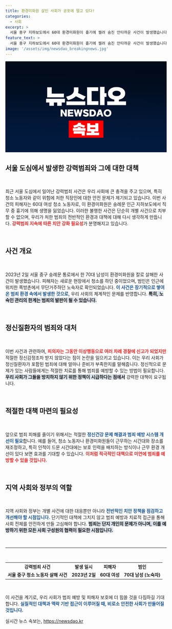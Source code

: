 ```yaml
---
title: 환경미화원 살인 사회가 공포에 떨고 있다!
categories:
  - 사회
excerpt: >
  서울 중구 지하보도에서 60대 환경미화원이 흉기에 찔려 숨진 안타까운 사건이 발생했습니다. 잇따른 강력범죄로 불안감이 커지는 가운데, 이미 심각한 지경에 이른 노숙인 문제와 정신질환자 관리의 실패를 직시해야 할 때입니다.
feature_text: >
  서울 중구 지하보도에서 60대 환경미화원이 흉기에 찔려 숨진 안타까운 사건이 발생했습니다. 잇따른 강력범죄로 불안감이 커지는 가운데, 이미 심각한 지경에 이른 노숙인 문제와 정신질환자 관리의 실패를 직시해야 할 때입니다.
image: '/assets/img/newsdao_breakingnews.jpg'
---
```


<p><img src="/assets/img/newsdao_breakingnews.jpg" alt="ranknews 속보" /></p>

<h2 data-ke-size="size26">서울 도심에서 발생한 강력범죄와 그에 대한 대책</h2>

<p data-ke-size="size16">&nbsp;</p>

<p data-ke-size="size16">최근 서울 도심에서 일어난 강력범죄 사건은 우리 사회에 큰 충격을 주고 있으며, 특히 청소 노동자와 같이 위험에 처한 직장인에 대한 안전 문제가 제기되고 있습니다. 이번 사건의 피해자는 60대 여성 청소 노동자로, 이 환경미화원은 숭례문 인근 지하보도에서 직무 중 흉기에 의해 생명을 잃었습니다. 이러한 불행한 사건은 단순히 개별 사건으로 치부할 수 없으며, 우리가 처한 범죄의 전반적인 환경과 대책에 대해 다시 생각하게 만듭니다. <b><span style="color: #ee2323;">강력범죄 지속에 따른 치안 강화 필요성</span></b>가 분명해지고 있습니다. </p>

<p data-ke-size="size16">&nbsp;</p>

<h2 data-ke-size="size26">사건 개요</h2>

<p data-ke-size="size16">&nbsp;</p>

<p data-ke-size="size16">2023년 2일 서울 중구 숭례문 통로에서 한 70대 남성이 환경미화원을 칼로 살해한 사건이 발생했습니다. 피해자는 새로운 현장에서 청소를 하던 중이었으며, 범인은 인근에 위치한 쪽방촌에서 무단거주하던 노숙자로 확인되었습니다. <b><span style="color: #1a5490;">이 사건은 장기적으로 쌓여온 범죄 환경 속에서 발생한 것으로</span></b>, 우리 사회의 체계적인 문제를 반영합니다. <b><span style="background-color: #21538527;">특히, 노숙인 관리의 한계는 범죄의 발판이 될 수 있습니다.</span></b></p>

<p data-ke-size="size16">&nbsp;</p>

<h2 data-ke-size="size26">정신질환자의 범죄와 대처</h2>

<p data-ke-size="size16">&nbsp;</p>

<p data-ke-size="size16">이번 사건과 관련하여, <b><span style="color: #ee2323;">피의자는 그동안 이상행동으로 여러 차례 경찰에 신고가 되었지만</span></b> 적절한 정신감정조차 받지 않았다는 점이 논란을 일으키고 있습니다. 이는 우리 사회가 정신질환자가 포함된 범죄에 대해 얼마나 준비가 부족한지를 말해줍니다. 정신적으로 문제가 있는 사람들에게는 적절한 치료를 통해 범죄를 예방할 수 있는 방법이 필요합니다. <b><span style="background-color: #21538527;">우리 사회가 그들을 방치하지 않기 위한 정책이 시급하다는 점에서</span></b> 강력한 대책이 요구됩니다.</p>

<p data-ke-size="size16">&nbsp;</p>

<h2 data-ke-size="size26">적절한 대책 마련의 필요성</h2>

<p data-ke-size="size16">&nbsp;</p>

<p data-ke-size="size16">앞으로 범죄 피해를 줄이기 위해서는 적절한 <b><span style="color: #1a5490;">정신건강 문제 해결과 범죄 예방 시스템 개선이 필요</span></b>합니다. 예를 들어, 청소 노동자나 환경미화원들이 근무하는 시간대와 장소를 재조정하고, 특히 인적이 드문 시간대에는 보호 인력을 배치하는 방식이나 근무 환경 개선이 있다 보면 효과를 기대할 수 있습니다. <b><span style="color: #ee2323;">이처럼 적극적인 대책으로 미연에 범죄를 예방할 수 있을 것입니다.</span></b></p>

<p data-ke-size="size16">&nbsp;</p>

<h2 data-ke-size="size26">지역 사회와 정부의 역할</h2>

<p data-ke-size="size16">&nbsp;</p>

<p data-ke-size="size16">지역 사회와 정부는 개별 사건에 대한 대응뿐만 아니라 <b><span style="color: #1a5490;">전반적인 치안 정책을 점검하고 개선해야 할 시점입니다.</span></b> 단기적인 대책에 그치지 않고 범죄 예방과 치료적 접근을 통해 사회 전체를 안전하게 만들 고심해야 합니다. <b><span style="background-color: #21538527;">범죄는 단지 개인의 문제가 아니며, 이를 예방하기 위한 모든 사회 구성원의 협력이 필요한 시점입니다.</span></b></p>

<p data-ke-size="size16">&nbsp;</p>

<hr />

<p data-ke-size="size16">&nbsp;</p>

<table style="border-collapse: collapse; width: 100%;">
  <tbody>
    <tr style="height: 20px;">
      <td style="text-align: center; height: 20px;"><b>강력범죄 사건</b></td>
      <td style="text-align: center; height: 20px;"><b>발생 일시</b></td>
      <td style="text-align: center; height: 20px;"><b>피해자</b></td>
      <td style="text-align: center; height: 20px;"><b>범인</b></td>
    </tr>
    <tr style="height: 17px;">
      <td style="text-align: center; height: 17px;"><b>서울 중구 청소 노동자 살해 사건</b></td>
      <td style="text-align: center; height: 17px;"><b>2023년 2일</b></td>
      <td style="text-align: center; height: 17px;"><b>60대 여성</b></td>
      <td style="text-align: center; height: 17px;"><b>70대 남성 (노숙자)</b></td>
    </tr>
  </tbody>
</table>

<p data-ke-size="size16">&nbsp;</p>

<p data-ke-size="size16">이 사건을 계기로, 우리 사회가 범죄 예방 및 피해자 보호에 더 힘쓸 것을 다짐하길 기대합니다. <b><span style="color: #1a5490;">실질적인 대책과 맥락 기반 접근이 이루어질 때, 비로소 안전한 사회가 만들어질 것입니다.</span></b></p>
실시간 뉴스 속보는, <a href="https://newsdao.kr" rel="dofollow">https://newsdao.kr</a>


